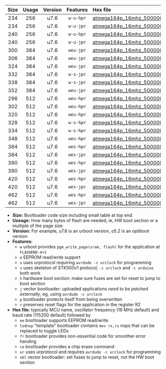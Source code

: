 |Size|Usage|Version|Features|Hex file|
|:-:|:-:|:-:|:-:|:--|
|234|256|u7.6|`w-u-hpr`|[atmega164p_16mhz_500000bps_ur.hex](https://raw.githubusercontent.com/stefanrueger/urboot/main/atmega164p_16mhz_500000bps_ur.hex)|
|234|256|u7.6|`w-u-jpr`|[atmega164p_16mhz_500000bps_ur_vbl.hex](https://raw.githubusercontent.com/stefanrueger/urboot/main/atmega164p_16mhz_500000bps_ur_vbl.hex)|
|240|256|u7.6|`w-u-hpr`|[atmega164p_16mhz_500000bps_lednop_ur.hex](https://raw.githubusercontent.com/stefanrueger/urboot/main/atmega164p_16mhz_500000bps_lednop_ur.hex)|
|240|256|u7.6|`w-u-jpr`|[atmega164p_16mhz_500000bps_lednop_ur_vbl.hex](https://raw.githubusercontent.com/stefanrueger/urboot/main/atmega164p_16mhz_500000bps_lednop_ur_vbl.hex)|
|300|384|u7.6|`weu-jpr`|[atmega164p_16mhz_500000bps_ee_ur_vbl.hex](https://raw.githubusercontent.com/stefanrueger/urboot/main/atmega164p_16mhz_500000bps_ee_ur_vbl.hex)|
|306|384|u7.6|`weu-jpr`|[atmega164p_16mhz_500000bps_ee_lednop_ur_vbl.hex](https://raw.githubusercontent.com/stefanrueger/urboot/main/atmega164p_16mhz_500000bps_ee_lednop_ur_vbl.hex)|
|324|384|u7.6|`weu-jpr`|[atmega164p_16mhz_500000bps_ee_lednop_fr_ur_vbl.hex](https://raw.githubusercontent.com/stefanrueger/urboot/main/atmega164p_16mhz_500000bps_ee_lednop_fr_ur_vbl.hex)|
|332|384|u7.6|`w-s-jpr`|[atmega164p_16mhz_500000bps_vbl.hex](https://raw.githubusercontent.com/stefanrueger/urboot/main/atmega164p_16mhz_500000bps_vbl.hex)|
|338|384|u7.6|`w-s-jpr`|[atmega164p_16mhz_500000bps_lednop_vbl.hex](https://raw.githubusercontent.com/stefanrueger/urboot/main/atmega164p_16mhz_500000bps_lednop_vbl.hex)|
|352|384|u7.6|`weu-jpr`|[atmega164p_16mhz_500000bps_ee_lednop_fr_ce_ur_vbl.hex](https://raw.githubusercontent.com/stefanrueger/urboot/main/atmega164p_16mhz_500000bps_ee_lednop_fr_ce_ur_vbl.hex)|
|296|512|u7.6|`weu-hpr`|[atmega164p_16mhz_500000bps_ee_ur.hex](https://raw.githubusercontent.com/stefanrueger/urboot/main/atmega164p_16mhz_500000bps_ee_ur.hex)|
|302|512|u7.6|`weu-hpr`|[atmega164p_16mhz_500000bps_ee_lednop_ur.hex](https://raw.githubusercontent.com/stefanrueger/urboot/main/atmega164p_16mhz_500000bps_ee_lednop_ur.hex)|
|320|512|u7.6|`weu-hpr`|[atmega164p_16mhz_500000bps_ee_lednop_fr_ur.hex](https://raw.githubusercontent.com/stefanrueger/urboot/main/atmega164p_16mhz_500000bps_ee_lednop_fr_ur.hex)|
|328|512|u7.6|`w-s-hpr`|[atmega164p_16mhz_500000bps.hex](https://raw.githubusercontent.com/stefanrueger/urboot/main/atmega164p_16mhz_500000bps.hex)|
|334|512|u7.6|`w-s-hpr`|[atmega164p_16mhz_500000bps_lednop.hex](https://raw.githubusercontent.com/stefanrueger/urboot/main/atmega164p_16mhz_500000bps_lednop.hex)|
|348|512|u7.6|`weu-hpr`|[atmega164p_16mhz_500000bps_ee_lednop_fr_ce_ur.hex](https://raw.githubusercontent.com/stefanrueger/urboot/main/atmega164p_16mhz_500000bps_ee_lednop_fr_ce_ur.hex)|
|384|512|u7.6|`wes-hpr`|[atmega164p_16mhz_500000bps_ee.hex](https://raw.githubusercontent.com/stefanrueger/urboot/main/atmega164p_16mhz_500000bps_ee.hex)|
|384|512|u7.6|`wes-jpr`|[atmega164p_16mhz_500000bps_ee_vbl.hex](https://raw.githubusercontent.com/stefanrueger/urboot/main/atmega164p_16mhz_500000bps_ee_vbl.hex)|
|390|512|u7.6|`wes-hpr`|[atmega164p_16mhz_500000bps_ee_lednop.hex](https://raw.githubusercontent.com/stefanrueger/urboot/main/atmega164p_16mhz_500000bps_ee_lednop.hex)|
|390|512|u7.6|`wes-jpr`|[atmega164p_16mhz_500000bps_ee_lednop_vbl.hex](https://raw.githubusercontent.com/stefanrueger/urboot/main/atmega164p_16mhz_500000bps_ee_lednop_vbl.hex)|
|420|512|u7.6|`wes-hpr`|[atmega164p_16mhz_500000bps_ee_lednop_fr.hex](https://raw.githubusercontent.com/stefanrueger/urboot/main/atmega164p_16mhz_500000bps_ee_lednop_fr.hex)|
|420|512|u7.6|`wes-jpr`|[atmega164p_16mhz_500000bps_ee_lednop_fr_vbl.hex](https://raw.githubusercontent.com/stefanrueger/urboot/main/atmega164p_16mhz_500000bps_ee_lednop_fr_vbl.hex)|
|462|512|u7.6|`wes-hpr`|[atmega164p_16mhz_500000bps_ee_lednop_fr_ce.hex](https://raw.githubusercontent.com/stefanrueger/urboot/main/atmega164p_16mhz_500000bps_ee_lednop_fr_ce.hex)|
|462|512|u7.6|`wes-jpr`|[atmega164p_16mhz_500000bps_ee_lednop_fr_ce_vbl.hex](https://raw.githubusercontent.com/stefanrueger/urboot/main/atmega164p_16mhz_500000bps_ee_lednop_fr_ce_vbl.hex)|

- **Size:** Bootloader code size including small table at top end
- **Useage:** How many bytes of flash are needed, ie, HW boot section or a multiple of the page size
- **Version:** For example, u7.6 is an urboot version, o5.2 is an optiboot version
- **Features:**
  + `w` urboot provides `pgm_write_page(sram, flash)` for the application at `FLASHEND-4+1`
  + `e` EEPROM read/write support
  + `u` uses urprotocol requiring `avrdude -c urclock` for programming
  + `s` uses skeleton of STK500v1 protocol; `-c urclock` and `-c arduino` both work
  + `h` hardware boot section: make sure fuses are set for reset to jump to boot section
  + `j` vector bootloader: uploaded applications *need to be patched externally*, eg, using `avrdude -c urclock`
  + `p` bootloader protects itself from being overwritten
  + `r` preserves reset flags for the application in the register R2
- **Hex file:** typically MCU name, oscillator frequency (16 MHz default) and baud rate (115200 default) followed by
  + `ee` bootloader supports EEPROM read/write
  + `lednop` "template" bootloader contains `mov rx,rx` nops that can be replaced to toggle LEDs
  + `fr` bootloader provides non-essential code for smoother error handing
  + `ce` bootloader provides a chip erase command
  + `ur` uses urprotocol and requires `avrdude -c urclock` for programming
  + `vbl` vector bootloader: set fuses to jump to reset, not the HW boot section
